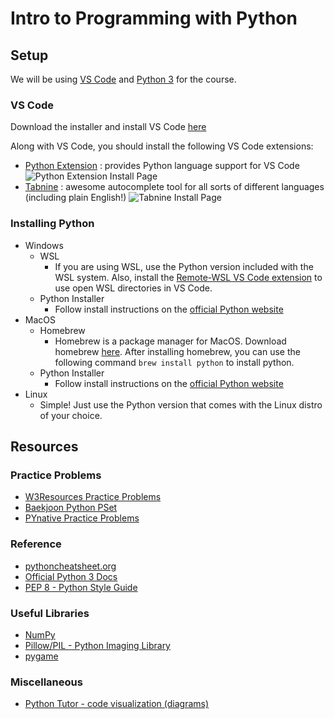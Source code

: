 # Intro to Programming with Python

## Setup
We will be using [VS Code](https://code.visualstudio.com/) and [Python 3](https://www.python.org/) for the course.

### VS Code

Download the installer and install VS Code [here](https://code.visualstudio.com/)

Along with VS Code, you should install the following VS Code extensions:
* [Python Extension](https://marketplace.visualstudio.com/items?itemName=ms-python.python) : provides Python language support for VS Code
![Python Extension Install Page](https://code.visualstudio.com/assets/docs/python/tutorial/python-extension-marketplace.png)
* [Tabnine](https://marketplace.visualstudio.com/items?itemName=TabNine.tabnine-vscode) : awesome autocomplete tool for all sorts of different languages (including plain English!)
![Tabnine Install Page](https://user-images.githubusercontent.com/3924491/172315851-acc3ad5b-070e-4f5d-871c-b819a7245b50.png)

### Installing Python

* Windows
    * WSL
        - If you are using WSL, use the Python version included with the WSL system. Also, install the [Remote-WSL VS Code extension](https://marketplace.visualstudio.com/items?itemName=ms-vscode-remote.remote-wsl) to use open WSL directories in VS Code.
    * Python Installer
        - Follow install instructions on the [official Python website](https://www.python.org/)
* MacOS
    * Homebrew
        - Homebrew is a package manager for MacOS. Download homebrew [here](https://brew.sh/). After installing homebrew, you can use the following command ```brew install python``` to install python.
    * Python Installer
        - Follow install instructions on the [official Python website](https://www.python.org/)
* Linux
    * Simple! Just use the Python version that comes with the Linux distro of your choice.

## Resources

### Practice Problems
* [W3Resources Practice Problems](https://www.w3resource.com/python-exercises/)
* [Baekjoon Python PSet](https://www.acmicpc.net/workbook/view/459)
* [PYnative Practice Problems](https://pynative.com/python-exercises-with-solutions/)

### Reference
* [pythoncheatsheet.org](https://www.pythoncheatsheet.org/)
* [Official Python 3 Docs](https://docs.python.org/3/reference/)
* [PEP 8 - Python Style Guide](https://peps.python.org/pep-0008/)

### Useful Libraries
* [NumPy](https://numpy.org/doc/stable/)
* [Pillow/PIL - Python Imaging Library](https://pillow.readthedocs.io/en/stable/?badge=latest)
* [pygame](https://www.pygame.org/docs/)

### Miscellaneous
* [Python Tutor - code visualization (diagrams)](https://pythontutor.com/)

